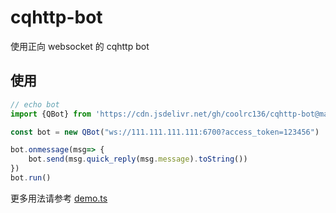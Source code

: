 # cqhttp-bot
使用正向 websocket 的 cqhttp bot

## 使用
```ts
// echo bot
import {QBot} from 'https://cdn.jsdelivr.net/gh/coolrc136/cqhttp-bot@main/deno_dist/mod.ts'

const bot = new QBot("ws://111.111.111.111:6700?access_token=123456")

bot.onmessage(msg=> {
    bot.send(msg.quick_reply(msg.message).toString())
})
bot.run()
```

更多用法请参考 [demo.ts](./demo.ts)